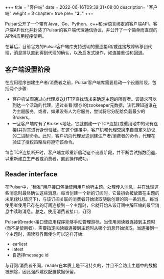 
+++
title = "客户端"
date =  2022-06-16T09:39:31+08:00
description= "客户端"
weight = 3
chapter= true
pre= "<b>3. </b>"
+++

Pulsar公开了一个带有Java、Go、Python、c++和c#语言绑定的客户端API。客户端API优化并封装了Pulsar的客户端代理通信协议，并公开了一个简单而直观的API供应用程序使用。

在幕后，目前官方的Pulsar客户端库支持透明的重连接和/或连接故障转移到代理，消息排队直到得到代理的确认，以及启发式操作，如连接重试和回退。

## 客户端设置阶段

在应用程序创建生产者/消费者之前，Pulsar客户端库需要启动一个设置阶段，包括两个步骤:
- 客户机试图通过向代理发送HTTP查找请求来确定主题的所有者。该请求可以到达一个活动的代理，通过查看(缓存的)zookeeper元数据，该代理知道谁在为主题服务，或者，如果没有人为它服务，尝试将它分配给负载最少的Brokers。
- 一旦客户端库有了Brokers地址，它就创建一个TCP连接(或重用池中的现有连接)并对其进行身份验证。在这个连接中，客户机和代理交换来自自定义协议的二进制命令。此时，客户机向代理发送创建生产者/消费者的命令，代理在验证了授权策略后将遵守该命令。

每当TCP连接断开时，客户端立即重新启动这个设置阶段，并不断尝试指数回退，以重新建立生产者或消费者，直到操作成功。

## Reader interface


在Pulsar中，“标准”用户接口包括使用用户侦听主题、处理传入消息，并在处理这些消息时最终确认这些消息。每当创建一个新的订阅时，它最初会被放置在主题的末尾(默认情况下)，与该订阅关联的消费者开始读取随后创建的第一条消息。每当使用者使用已存在的订阅连接到一个主题时，它就开始从该订阅中解压缩的最早消息中读取消息。总之，使用消费者接口，订阅

Pulsar的reader接口使应用程序能够手动管理游标。当使用阅读器连接到主题时(而不是使用者)，需要指定阅读器连接到主题时从哪个消息开始读取。当连接到一个主题时，阅读器界面使你可以这样开始:
- earliest
- latest
- 自选择message id

 与订阅/消费者不同，reader在本质上是不可持久的，并且不会防止主题中的数据被删除，因此强烈建议配置数据保留。